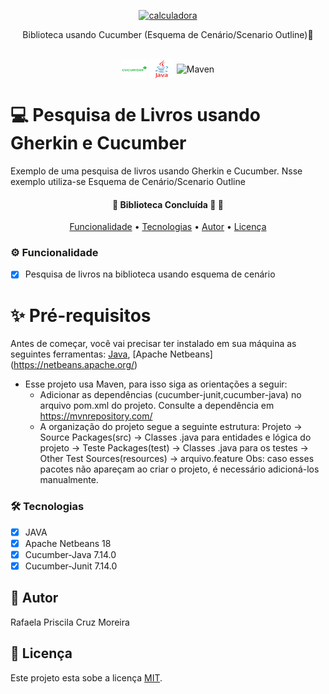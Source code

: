 <p align="center">
  <a href="https://unform.dev">
    <img src="https://github.com/GQS-2023/BibliotecaCucumber/assets/45953979/d27e5107-14af-4023-bcd0-9ff336397abc" height="150" width="175" alt="calculadora" />
  </a>
</p>

<p align="center">Biblioteca usando Cucumber (Esquema de Cenário/Scenario Outline)🚀</p>

<div align="center" style="display: inline_block"><br>
  <img align="center" alt="Cucumber" height="30" width="40" src="https://github.com/devicons/devicon/blob/master/icons/cucumber/cucumber-plain-wordmark.svg">
  <img align="center" alt="Java" height="30" width="40" src="https://github.com/devicons/devicon/blob/master/icons/java/java-original-wordmark.svg">
  <img align="center" alt="Maven" height="30" width="40" src="https://upload.wikimedia.org/wikipedia/commons/5/52/Apache_Maven_logo.svg">
</div>

# 💻 Pesquisa de Livros usando Gherkin e Cucumber

<p> Exemplo de uma pesquisa de livros usando Gherkin e Cucumber. Nsse exemplo utiliza-se Esquema de Cenário/Scenario Outline</p>

<h4 align="center"> 
	🚧  Biblioteca Concluída 🚀 🚧
</h4>

<p align="center">
 <a href="#-funcionalidades">Funcionalidade</a> •
 <a href="#-tecnologias">Tecnologias</a> • 
 <a href="#-autor">Autor</a> • 
 <a href="#user-content--licença">Licença</a>
</p>


### ⚙️ Funcionalidade

- [x] Pesquisa de livros na biblioteca usando esquema de cenário

# ✨ Pré-requisitos

Antes de começar, você vai precisar ter instalado em sua máquina as seguintes ferramentas:
[Java](https://www.oracle.com/br/java/technologies/downloads/), [Apache Netbeans] (https://netbeans.apache.org/) 
- Esse projeto usa Maven, para isso siga as orientações a seguir:
  	- Adicionar as dependências (cucumber-junit,cucumber-java) no arquivo pom.xml do projeto. Consulte a dependência em https://mvnrepository.com/  
	- A organização do projeto segue a seguinte estrutura:
	        Projeto
	            -> Source Packages(src)
	               -> Classes .java para entidades e lógica do projeto
	            -> Teste Packages(test)
	   		-> Classes .java para os testes
	            -> Other Test Sources(resources)
	               -> arquivo.feature
              Obs: caso esses pacotes não apareçam ao criar o projeto, é necessário adicioná-los manualmente.  

### 🛠 Tecnologias
- [x] JAVA
- [x] Apache Netbeans 18 
- [x] Cucumber-Java 7.14.0
- [x] Cucumber-Junit 7.14.0

## 🦸 Autor

Rafaela Priscila Cruz Moreira

## 📝 Licença

Este projeto esta sobe a licença [MIT](./LICENSE).



